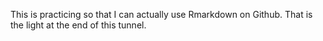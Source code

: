 This is practicing so that I can actually use Rmarkdown on Github.
That is the light at the end of this tunnel.
